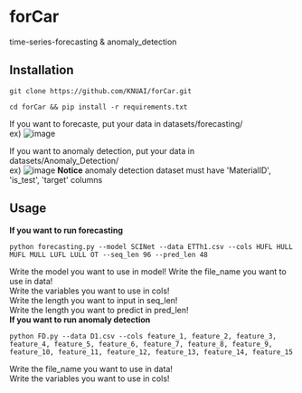 # forCar
time-series-forecasting &amp; anomaly_detection
## Installation
```
git clone https://github.com/KNUAI/forCar.git
```
```
cd forCar && pip install -r requirements.txt
```

If you want to forecaste, put your data in datasets/forecasting/  
ex)
![image](https://user-images.githubusercontent.com/86586602/169826930-85e57487-62e3-4998-a472-beb7a288188b.png)

If you want to anomaly detection, put your data in datasets/Anomaly_Detection/  
ex)
![image](https://user-images.githubusercontent.com/86586602/169827535-a0871177-bc63-4d19-9b7a-f1e82ece500b.png)
**Notice**
anomaly detection dataset must have 'MaterialID', 'is_test', 'target' columns

## Usage
**If you want to run forecasting**
```
python forecasting.py --model SCINet --data ETTh1.csv --cols HUFL HULL MUFL MULL LUFL LULL OT --seq_len 96 --pred_len 48
```
Write the model you want to use in model!
Write the file_name you want to use in data!  
Write the variables you want to use in cols!  
Write the length you want to input in seq_len!  
Write the length you want to predict in pred_len!  
**If you want to run anomaly detection**
```
python FD.py --data D1.csv --cols feature_1, feature_2, feature_3, feature_4, feature_5, feature_6, feature_7, feature_8, feature_9, feature_10, feature_11, feature_12, feature_13, feature_14, feature_15
```
Write the file_name you want to use in data!  
Write the variables you want to use in cols!
